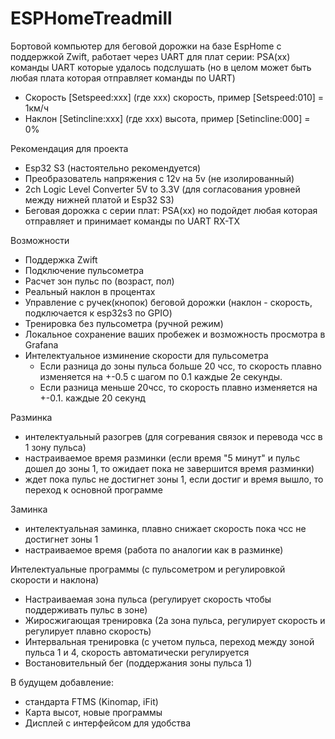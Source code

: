 # ESPHomeTreadmill

Бортовой компьютер для беговой дорожки на базе EspHome с поддержкой Zwift, работает через UART для плат серии: PSA(xx)
команды UART которые удалось подслушать (но в целом может быть любая плата которая отправляет команды по UART)
- Скорость [Setspeed:xxx] (где xxx) скорость, пример [Setspeed:010] = 1км/ч
- Наклон [Setincline:xxx] (где xxx) высота, пример [Setincline:000] = 0%

Рекомендация для проекта 
 - Esp32 S3 (настоятельно рекомендуется)
 - Преобразователь напряжения с 12v на 5v (не изолированный)
 - 2ch Logic Level Converter 5V to 3.3V (для согласования уровней между нижней платой и Esp32 S3)
 - Беговая дорожка с серии плат: PSA(xx) но подойдет любая которая отправляет и принимает команды по UART RX-TX

Возможности
  - Поддержка Zwift
  - Подключение пульсометра
  - Расчет зон пульс по (возраст, пол)
  - Реальный наклон в процентах
  - Управление с ручек(кнопок) беговой дорожки (наклон - скорость, подключается к esp32s3 по GPIO)
  - Тренировка без пульсометра (ручной режим)
  - Локальное сохранение ваших пробежек и возможность просмотра в Grafana
  - Интелектуальное изминение скорости для пульсометра
    - Если разница до зоны пульса больше 20 чсс, то скорость плавно изменяется на +-0.5 с шагом по 0.1 каждые 2е секунды.
    - Если разница меньше 20чсс, то скорость плавно изменяется на +-0.1. каждые 20 секунд
  
  Разминка
  - интелектуальный разогрев (для согревания связок и перевода чсс в 1 зону пульса)
  - настраиваемое время разминки (если время "5 минут" и пульс дошел до зоны 1, то ожидает пока не завершится время разминки)
  - ждет пока пульс не достигнет зоны 1, если достиг и время вышло, то переход к основной программе
    
  Заминка
  - интелектуальная заминка, плавно снижает скорость пока чсс не достигнет зоны 1
  - настраиваемое время (работа по аналогии как в разминке)

Интелектуальные программы (с пульсометром и регулировкой скорости и наклона)
- Настраиваемая зона пульса (регулирует скорость чтобы поддерживать пульс в зоне)
- Жиросжигающая тренировка (2а зона пульса, регулирует скорость и регулирует плавно скорость)
- Интервальная тренировка (с учетом пульса, переход между зоной пульса 1 и 4, скорость автоматически регулируется
- Востановительный бег (поддержания зоны пульса 1)

В будущем добавление:
- стандарта FTMS (Kinomap, iFit)
- Карта высот, новые программы
- Дисплей с интерфейсом для удобства
